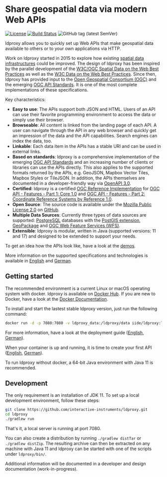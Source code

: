 # Share geospatial data via modern Web APIs

[![License](https://img.shields.io/badge/license-MPL%202.0-blue.svg)](http://mozilla.org/MPL/2.0/)
[![Build Status](https://ci.ldproxy.net/api/badges/interactive-instruments/ldproxy/status.svg?branch=master)](https://ci.ldproxy.net/interactive-instruments/ldproxy)
![GitHub tag (latest SemVer)](https://img.shields.io/github/v/tag/interactive-instruments/ldproxy?sort=semver)

ldproxy allows you to quickly set up Web APIs that make geospatial data available to others or to your own applications via HTTP.

Work on ldproxy started in 2015 to explore how existing [spatial data infrastructures](https://en.wikipedia.org/wiki/Spatial_data_infrastructure) could be improved. The design of ldproxy has been inspired by the parallel development of the [W3C/OGC Spatial Data on the Web Best Practices](https://www.w3.org/TR/sdw-bp/) as well as the [W3C Data on the Web Best Practices](https://www.w3.org/TR/dwbp/). Since then, ldproxy has provided input to the [Open Geospatial Consortium (OGC)](https://www.ogc.org/) and the emerging [OGC API Standards](https://ogcapi.ogc.org/). It is one of the most complete implementations of these specifications.

Key characteristics:

* **Easy to use**: The APIs support both JSON and HTML. Users of an API can use their favorite programming environment to access the data or simply use their browser.
* **Browseable**: All content is linked from the landing page of each API. A user can navigate through the API in any web browser and quickly get an impression of the data and the API capabilities. Search engines can index the data, too.
* **Linkable**: Each data item in the APIs has a stable URI and can be used in external links.
* **Based on standards**: ldproxy is a comprehensive implementation of the emerging [OGC API Standards](https://ogcapi.ogc.org/) and an increasing number of clients or libraries can use the APIs directly. This also applies to the supported formats returned by the APIs, e.g. GeoJSON, Mapbox Vector Tiles, Mapbox Styles or TileJSON. In addition, the APIs themselves are documented in a developer-friendly way via [OpenAPI 3.0](https://www.openapis.org/).
* **Certified**: ldproxy is a certified [OGC Reference Implementation](https://www.ogc.org/resource/products/details/?pid=1705) for [OGC API - Features - Part 1: Core 1.0](http://www.opengis.net/doc/IS/ogcapi-features-1/1.0) and [OGC API - Features - Part 2: Coordinate Reference Systems by Reference 1.0](http://www.opengis.net/doc/IS/ogcapi-features-2/1.0).
* **Open Source**: The source code is available under the [Mozilla Public License 2.0](http://mozilla.org/MPL/2.0/) on [GitHub](https://github.com/interactive-instruments/ldproxy).
* **Multiple Data Sources**: Currently three types of data sources are supported: [PostgreSQL](https://www.postgresql.org/) databases with the [PostGIS extension](https://postgis.net/), [GeoPackage](https://www.geopackage.org) and [OGC Web Feature Services (WFS)](https://www.ogc.org/standards/wfs).
* **Extensible**: ldproxy is modular, written in Java (supported versions: 11 and 17) and designed to be extended to support your needs.

To get an idea how the APIs look like, have a look at the [demos](https://demo.ldproxy.net).

More information on the supported specifications and technologies is available in [English](https://docs.ldproxy.net/advanced/specifications.html) and [German](https://docs.ldproxy.net/de/advanced/specifications.html).

## Getting started

The recommended environment is a current Linux or macOS operating system with docker. ldproxy is available on [Docker Hub](https://hub.docker.com/r/iide/ldproxy/). If you are new to Docker, have a look at the [Docker Documentation](https://docs.docker.com/).  

To install and start the lastest stable ldproxy version, just run the following command:

```bash
docker run -d -p 7080:7080 -v ldproxy_data:/ldproxy/data iide/ldproxy:latest
```

For more information, have a look at the deployment guide ([English](https://docs.ldproxy.net/application/10-deployment.html), [German](https://docs.ldproxy.net/de/application/10-deployment.html)).

When your container is up and running, it is time  to create your first API ([English](https://docs.ldproxy.net/20-creating-apis.html), [German](https://docs.ldproxy.net/de/20-creating-apis.html)).

To run ldproxy without docker, a 64-bit Java environment with Java 11 is recommended.

## Development

The only requirement is an installation of JDK 11. To set up a local development environment, follow these steps:

```bash
git clone https://github.com/interactive-instruments/ldproxy.git
cd ldproxy
./gradlew run
```

That's it, a local server is running at port 7080.

You can also create a distribution by running `./gradlew distTar` or `./gradlew distZip`. The resulting archive can then be extracted on any machine with Java 11 and ldproxy can be started with one of the scripts under `ldproxy/bin/`.

Additional information will be documented in a developer and design documentation (work-in-progress).

<!--
## Community extensions

For additional extensions to ldproxy that are not part of the releases, see [(TODO)](https://github.com/interactive-instruments/ldproxy-community).
-->

